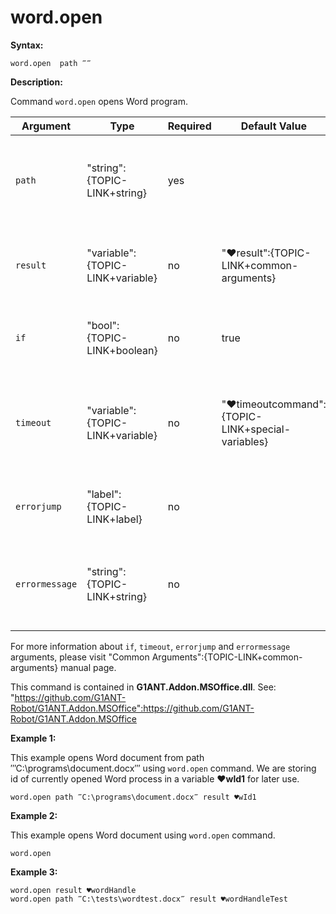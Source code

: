 # word.open

**Syntax:**

```G1ANT
word.open  path ‴‴

```

**Description:**

Command `word.open` opens Word program.

| Argument | Type | Required | Default Value | Description |
| -------- | ---- | -------- | ------------- | ----------- |
|`path`| "string":{TOPIC-LINK+string} | yes |   | path of file that has to be opened, if not specified, Word will be opened anyway |
|`result`| "variable":{TOPIC-LINK+variable} | no |  "♥result":{TOPIC-LINK+common-arguments} | name of variable where command's result will be stored |
|`if`| "bool":{TOPIC-LINK+boolean}| no | true | runs the command only if condition is true |
|`timeout`| "variable":{TOPIC-LINK+variable}| no | "♥timeoutcommand":{TOPIC-LINK+special-variables} | specifies time in milliseconds for G1ANT.Robot to wait for the command to be executed |
|`errorjump` | "label":{TOPIC-LINK+label}| no | | name of the label to jump to if given `timeout` expires |
|`errormessage`| "string":{TOPIC-LINK+string}| no |  | message that will be shown in case error occurs and no `errorjump` argument is specified |

For more information about `if`, `timeout`, `errorjump` and `errormessage` arguments, please visit "Common Arguments":{TOPIC-LINK+common-arguments} manual page.

This command is contained in **G1ANT.Addon.MSOffice.dll**.
See: "https://github.com/G1ANT-Robot/G1ANT.Addon.MSOffice":https://github.com/G1ANT-Robot/G1ANT.Addon.MSOffice

**Example 1:**

This example opens Word document from path ‴C:\programs\document.docx‴ using `word.open` command. We are storing id of currently opened Word process in a variable **♥wld1** for later use.

```G1ANT
word.open path ‴C:\programs\document.docx‴ result ♥wId1

```

**Example 2:**

This example opens Word document using `word.open` command. 

```G1ANT
word.open

```

**Example 3:**

```G1ANT
word.open result ♥wordHandle
word.open path ‴C:\tests\wordtest.docx‴ result ♥wordHandleTest

```